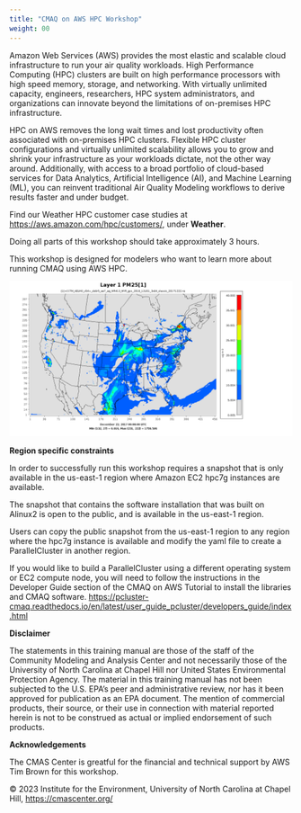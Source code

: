 ```yaml
---
title: "CMAQ on AWS HPC Workshop"
weight: 00
---
```


Amazon Web Services (AWS) provides the most elastic and scalable cloud infrastructure to run your air quality workloads. High Performance Computing (HPC) clusters are built on high performance processors with high speed memory, storage, and networking. With virtually unlimited capacity, engineers, researchers, HPC system administrators, and organizations can innovate beyond the limitations of on-premises HPC infrastructure.

HPC on AWS removes the long wait times and lost productivity often associated with on-premises HPC clusters. Flexible HPC cluster configurations and virtually unlimited scalability allows you to grow and shrink your infrastructure as your workloads dictate, not the other way around. Additionally, with access to a broad portfolio of cloud-based services for Data Analytics, Artificial Intelligence (AI), and Machine Learning (ML), you can reinvent traditional Air Quality Modeling workflows to derive results faster and under budget.

Find our Weather HPC customer case studies at https://aws.amazon.com/hpc/customers/, under **Weather**.

Doing all parts of this workshop should take approximately 3 hours.

This workshop is designed for modelers who want to learn more about running CMAQ using AWS HPC.

![Surface temperature](static/images/0-PM25_VERDI.gif)

**Region specific constraints**

In order to successfully run this workshop requires a snapshot that is only available in the us-east-1 region where Amazon EC2 hpc7g instances are available.  

The snapshot that contains the software installation that was built on Alinux2 is open to the public, and is available in the us-east-1 region.

Users can copy the public snapshot from the us-east-1 region to any region where the hpc7g instance is available and modify the yaml file to create a ParallelCluster in another region.

If you would like to build a ParallelCluster using a different operating system or EC2 compute node, you will need to follow the instructions in the Developer Guide section of the CMAQ on AWS Tutorial to install the libraries and CMAQ software. https://pcluster-cmaq.readthedocs.io/en/latest/user_guide_pcluster/developers_guide/index.html


**Disclaimer**

The statements in this training manual are those of the staff of the Community Modeling and Analysis Center and not necessarily those of the University of North Carolina at Chapel Hill nor United States Environmental Protection Agency.  The material in this training manual has not been subjected to the U.S. EPA’s peer and administrative review, nor has it been approved for publication as an EPA document. The mention of commercial products, their source, or their use in connection with material reported herein is not to be construed as actual or implied endorsement of such products.

**Acknowledgements**

The CMAS Center is greatful for the financial and technical support by AWS Tim Brown for this workshop. 


© 2023 Institute for the Environment, University of North Carolina at Chapel Hill, https://cmascenter.org/
